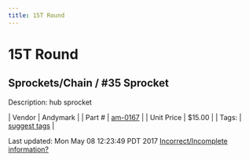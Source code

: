 ```yaml
---
title: 15T Round
---
```


# 15T Round
## Sprockets/Chain / #35 Sprocket
Description: 	hub sprocket 

| Vendor | Andymark | 
| Part # | [am-0167](http://www.andymark.com/Sprocket-p/am-0167.htm) | 
| Unit Price | $15.00 | 
| Tags: | [suggest tags](https://docs.google.com/forms/d/e/1FAIpQLSeWyY8v3RgOty-MyWmh9U0iivNYN_molChYyS-0U-o-kOAv_g/viewform) | 

Last updated: Mon May 08 12:23:49 PDT 2017
 [Incorrect/Incomplete information?](https://docs.google.com/forms/d/e/1FAIpQLSeWyY8v3RgOty-MyWmh9U0iivNYN_molChYyS-0U-o-kOAv_g/viewform)